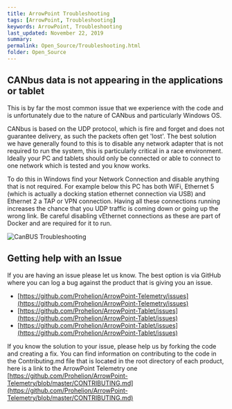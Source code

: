 ```yaml
---
title: ArrowPoint Troubleshooting 
tags: [ArrowPoint, Troubleshooting]
keywords: ArrowPoint, Troubleshooting
last_updated: November 22, 2019
summary:
permalink: Open_Source/Troubleshooting.html
folder: Open_Source
---
```


## CANbus data is not appearing in the applications or tablet
This is by far the most common issue that we experience with the code and is unfortunately due to the nature of CANbus and particularly Windows OS.

CANbus is based on the UDP protocol, which is fire and forget and does not guarantee delivery, as such the packets often get 'lost'.  The best solution we have generally found to this is to disable any network adapter that is not required to run the system, this is particularly critical in a race environment.  Ideally your PC and tablets should only be connected or able to connect to one network which is tested and you know works.

To do this in Windows find your Network Connection and disable anything that is not required.  For example below this PC has both WiFi, Ethernet 5 (which is actually a docking station ethernet connection via USB) and Ethernet 2 a TAP or VPN connection.  Having all these connections running increases the chance that you UDP traffic is coming down or going up the wrong link.  Be careful disabling vEthernet connections as these are part of Docker and are required for it to run.

![CanBUS Troubleshooting]({{site.dox.baseurl}}/images/canbus_troubleshoot.png)

## Getting help with an Issue
If you are having an issue please let us know.  The best option is via GitHub where you can log a bug against the product that is giving you an issue.

* [https://github.com/Prohelion/ArrowPoint-Telemetry/issues](https://github.com/Prohelion/ArrowPoint-Telemetry/issues)
* [https://github.com/Prohelion/ArrowPoint-Tablet/issues](https://github.com/Prohelion/ArrowPoint-Tablet/issues)
* [https://github.com/Prohelion/ArrowPoint-Tablet/issues](https://github.com/Prohelion/ArrowPoint-Tablet/issues)


If you know the solution to your issue, please help us by forking the code and creating a fix.  You can find information on contributing to the code in the Contributing.md file that is located in the root directory of each product, here is a link to the ArrowPoint Telemetry one [https://github.com/Prohelion/ArrowPoint-Telemetry/blob/master/CONTRIBUTING.md](https://github.com/Prohelion/ArrowPoint-Telemetry/blob/master/CONTRIBUTING.md)